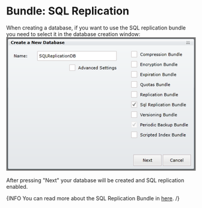 # Bundle: SQL Replication

When creating a database, if you want to use the SQL replication bundle you need to select it in the database creation window:  
![Tasks Fig 1](Images/studio_sql_replication_1.PNG)  

After pressing "Next" your database will be created and SQL replication enabled.

{INFO You can read more about the SQL Replication Bundle in [here](../../server/extending/bundles/sql-replication). /}